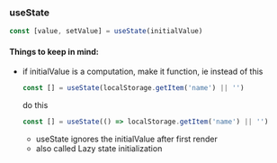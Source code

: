 ### useState

```js
const [value, setValue] = useState(initialValue)
```

#### Things to keep in mind:

- if initialValue is a computation, make it function, ie
  instead of this

  ```js
  const [] = useState(localStorage.getItem('name') || '')
  ```

  do this

  ```js
  const [] = useState(() => localStorage.getItem('name') || '')
  ```

  - useState ignores the initialValue after first render
  - also called Lazy state initialization
